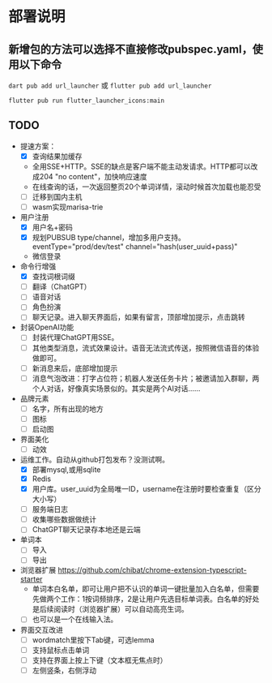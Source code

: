 # 部署说明

## 新增包的方法可以选择不直接修改pubspec.yaml，使用以下命令

`dart pub add url_launcher` 或 `flutter pub add url_launcher`

`flutter pub run flutter_launcher_icons:main`

## TODO

- 提速方案：
  - [x] 查询结果加缓存
  - 全用SSE+HTTP。SSE的缺点是客户端不能主动发请求。HTTP都可以改成204 "no content"，加快响应速度
  - 在线查询的话，一次返回整页20个单词详情，滚动时候首次加载也能忍受
  - [ ] 迁移到国内主机
  - [ ] wasm实现marisa-trie
- 用户注册
  - [x] 用户名+密码
  - [x] 规划PUBSUB type/channel，增加多用户支持。eventType="prod/dev/test" channel="hash(user_uuid+pass)" 
  - 微信登录
- 命令行增强
  - [x] 查找词根词缀
  - [ ] 翻译（ChatGPT）
  - [ ] 语音对话
  - [ ] 角色扮演
  - [ ] 聊天记录。进入聊天界面后，如果有留言，顶部增加提示，点击跳转
- 封装OpenAI功能
  - [ ] 封装代理ChatGPT用SSE。
  - [ ] 其他类型消息，流式效果设计。语音无法流式传送，按照微信语音的体验做即可。
  - [ ] 新消息来后，底部增加提示
  - [ ] 消息气泡改进：打字占位符；机器人发送任务卡片；被邀请加入群聊，两个人对话，好像真实场景似的。其实是两个AI对话……
- 品牌元素
  - [ ] 名字，所有出现的地方
  - [ ] 图标
  - [ ] 启动图
- 界面美化
  - [ ] 动效
- 运维工作。自动从github打包发布？没测试啊。
  - [x] 部署mysql,或用sqlite
  - [x] Redis
  - [x] 用户库。user_uuid为全局唯一ID，username在注册时要检查重复（区分大小写）
  - [ ] 服务端日志
  - [ ] 收集哪些数据做统计
  - [ ] ChatGPT聊天记录存本地还是云端
- 单词本
  - [ ] 导入
  - [ ] 导出
- 浏览器扩展 https://github.com/chibat/chrome-extension-typescript-starter
  - 单词本白名单，即可让用户把不认识的单词一键批量加入白名单，但需要先做两个工作：1按词频排序，2是让用户先选目标单词表。白名单的好处是后续阅读时（浏览器扩展）可以自动高亮生词。
  - [ ] 也可以是一个在线输入法。
- 界面交互改进
  - [ ] wordmatch里按下Tab键，可选lemma
  - [ ] 支持鼠标点击单词
  - [ ] 支持在界面上按上下键（文本框无焦点时）
  - [ ] 左侧竖条，右侧浮动